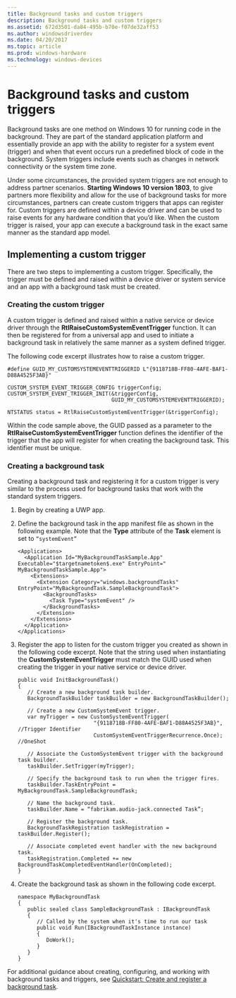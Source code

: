 ```yaml
---
title: Background tasks and custom triggers
description: Background tasks and custom triggers
ms.assetid: 672d3501-da84-495b-b70e-f07de32aff53
ms.author: windowsdriverdev
ms.date: 04/20/2017
ms.topic: article
ms.prod: windows-hardware
ms.technology: windows-devices
---
```


# Background tasks and custom triggers


Background tasks are one method on Windows 10 for running code in the background. They are part of the standard application platform and essentially provide an app with the ability to register for a system event (trigger) and when that event occurs run a predefined block of code in the background. System triggers include events such as changes in network connectivity or the system time zone.

Under some circumstances, the provided system triggers are not enough to address partner scenarios. **Starting Windows 10 version 1803**, to give partners more flexibility and allow for the use of background tasks for more circumstances, partners can create custom triggers that apps can register for. Custom triggers are defined within a device driver and can be used to raise events for any hardware condition that you’d like. When the custom trigger is raised, your app can execute a background task in the exact same manner as the standard app model.

## <span id="Implementing_a_custom_trigger"></span><span id="implementing_a_custom_trigger"></span><span id="IMPLEMENTING_A_CUSTOM_TRIGGER"></span>Implementing a custom trigger


There are two steps to implementing a custom trigger. Specifically, the trigger must be defined and raised within a device driver or system service and an app with a background task must be created.

### <span id="Creating_the_custom_trigger"></span><span id="creating_the_custom_trigger"></span><span id="CREATING_THE_CUSTOM_TRIGGER"></span>Creating the custom trigger

A custom trigger is defined and raised within a native service or device driver through the **RtlRaiseCustomSystemEventTrigger** function. It can then be registered for from a universal app and used to initiate a background task in relatively the same manner as a system defined trigger.

The following code excerpt illustrates how to raise a custom trigger.

``` syntax
#define GUID_MY_CUSTOMSYSTEMEVENTTRIGGERID L"{9118718B-FF80-4AFE-BAF1-D88A4525F3AB}"

CUSTOM_SYSTEM_EVENT_TRIGGER_CONFIG triggerConfig;
CUSTOM_SYSTEM_EVENT_TRIGGER_INIT(&triggerConfig,
                                 GUID_MY_CUSTOMSYSTEMEVENTTRIGGERID);

NTSTATUS status = RtlRaiseCustomSystemEventTrigger(&triggerConfig);
```

Within the code sample above, the GUID passed as a parameter to the **RtlRaiseCustomSystemEventTrigger** function defines the identifier of the trigger that the app will register for when creating the background task. This identifier must be unique.

### <span id="Creating_a_background_task"></span><span id="creating_a_background_task"></span><span id="CREATING_A_BACKGROUND_TASK"></span>Creating a background task

Creating a background task and registering it for a custom trigger is very similar to the process used for background tasks that work with the standard system triggers.

1.  Begin by creating a UWP app.

2.  Define the background task in the app manifest file as shown in the following example. Note that the **Type** attribute of the **Task** element is set to `“systemEvent”`

    ``` syntax
    <Applications>
      <Application Id="MyBackgroundTaskSample.App" Executable="$targetnametoken$.exe" EntryPoint=" MyBackgroundTaskSample.App">
        <Extensions>
          <Extension Category="windows.backgroundTasks" EntryPoint="MyBackgroundTask.SampleBackgroundTask">
            <BackgroundTasks>
              <Task Type="systemEvent" />
            </BackgroundTasks>
          </Extension>
        </Extensions>
      </Application>
    </Applications>
    ```

3.  Register the app to listen for the custom trigger you created as shown in the following code excerpt. Note that the string used when instantiating the **CustomSystemEventTrigger** must match the GUID used when creating the trigger in your native service or device driver.

    ``` syntax
    public void InitBackgroundTask()
    {
       // Create a new background task builder.
       BackgroundTaskBuilder taskBuilder = new BackgroundTaskBuilder();

       // Create a new CustomSystemEvent trigger.
       var myTrigger = new CustomSystemEventTrigger(
                            "{9118718B-FF80-4AFE-BAF1-D88A4525F3AB}", //Trigger Identifier
                            CustomSystemEventTriggerRecurrence.Once); //OneShot 

       // Associate the CustomSystemEvent trigger with the background task builder.
       taskBuilder.SetTrigger(myTrigger);

       // Specify the background task to run when the trigger fires.
       taskBuilder.TaskEntryPoint = MyBackgroundTask.SampleBackgroundTask;

       // Name the background task.
       taskBuilder.Name = “fabrikam.audio-jack.connected Task”;

       // Register the background task.
       BackgroundTaskRegistration taskRegistration = taskBuilder.Register();

       // Associate completed event handler with the new background task.
       taskRegistration.Completed += new BackgroundTaskCompletedEventHandler(OnCompleted); 
    }
    ```

4.  Create the background task as shown in the following code excerpt.

    ``` syntax
    namespace MyBackgroundTask
    {
       public sealed class SampleBackgroundTask : IBackgroundTask
       {
          // Called by the system when it's time to run our task
          public void Run(IBackgroundTaskInstance instance)
          {
             DoWork();
          }
       }
    }
    ```

For additional guidance about creating, configuring, and working with background tasks and triggers, see [Quickstart: Create and register a background task](http://msdn.microsoft.com/library/windows/apps/hh977055.aspx).

 

 






